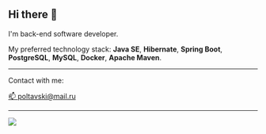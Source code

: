 ## Hi there 👋

<!--
**pol-yap/pol-yap** is a ✨ _special_ ✨ repository because its `README.md` (this file) appears on your GitHub profile.

Here are some ideas to get you started:

- 🔭 I’m currently working on ...
- 🌱 I’m currently learning ...
- 👯 I’m looking to collaborate on ...
- 🤔 I’m looking for help with ...
- 💬 Ask me about ...
- 📫 How to reach me: ...
- 😄 Pronouns: ...
- ⚡ Fun fact: ...
-->
I'm back-end software developer.

My preferred technology stack: **Java SE**, **Hibernate**, **Spring Boot**, **PostgreSQL**, **MySQL**, **Docker**, **Apache Maven**.
____
Contact with me:

[📫 poltavski@mail.ru](mailto:poltavski@mail.ru)

____

![](https://www.codewars.com/users/pol.somewhere/badges/small)
